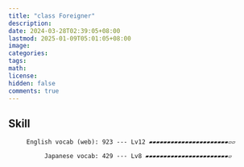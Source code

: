 ```yaml
---
title: "class Foreigner"
description: 
date: 2024-03-28T02:39:05+08:00
lastmod: 2025-01-09T05:01:05+08:00
image: 
categories: 
tags: 
math: 
license: 
hidden: false
comments: true
---
```

## Skill

         English vocab (web): 923 --- Lv12 ▰▰▰▰▰▰▰▰▰▰▰▰▰▰▰▰▰▰▰▰▰▰▱▱

              Japanese vocab: 429 --- Lv8 ▰▰▰▰▰▰▰▰▰▰▰▰▰▰▰▰▰▰▰▰▰▰▰▱

